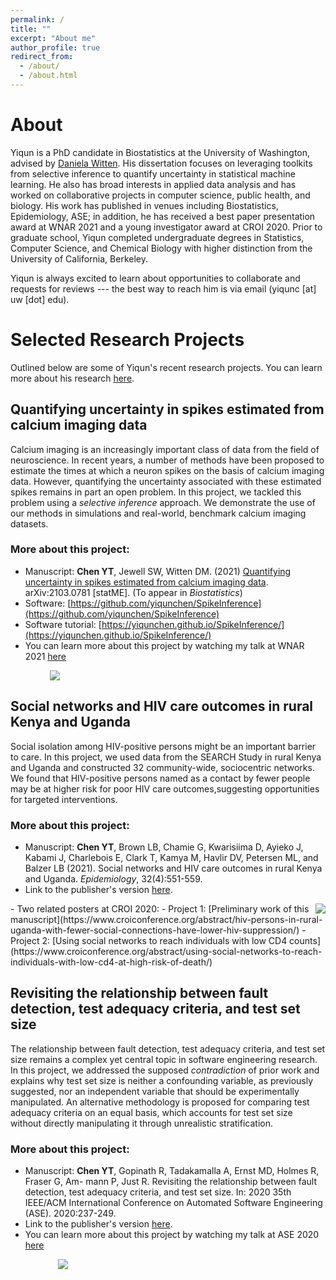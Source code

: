 ```yaml
---
permalink: /
title: ""
excerpt: "About me"
author_profile: true
redirect_from: 
  - /about/
  - /about.html
---
```


# About
Yiqun is a PhD candidate in Biostatistics at the University of Washington, advised by [Daniela Witten](https://www.danielawitten.com/). His dissertation focuses on leveraging toolkits from selective inference to quantify uncertainty in statistical machine learning. He also has broad interests in applied data analysis and has worked on collaborative projects in computer science, public health, and biology. His work has published in venues including Biostatistics, Epidemiology, ASE; in addition, he has received a best paper presentation award at WNAR 2021 and a young investigator award at CROI 2020. Prior to graduate school, Yiqun completed undergraduate degrees in Statistics, Computer Science, and Chemical Biology with higher distinction from the University of California, Berkeley.

Yiqun is always excited to learn about opportunities to collaborate and requests for reviews --- the best way to reach him is via email (yiqunc [at] uw [dot] edu).

# Selected Research Projects
Outlined below are some of Yiqun's recent research projects. You can learn more about his research [here](https://yiqunchen.github.io/research/). 
## Quantifying uncertainty in spikes estimated from calcium imaging data
Calcium imaging is an increasingly important class of data from the field of neuroscience. In recent years, a number of methods have been proposed to estimate the times at which a neuron spikes on the basis of calcium imaging data. However, quantifying the uncertainty associated with these estimated spikes remains in part an open problem. In this project, we tackled this problem using a *selective inference* approach. We demonstrate the use of our methods in simulations and real-world, benchmark calcium imaging datasets.
### More about this project:
- Manuscript: **Chen YT**, Jewell SW, Witten DM. (2021) [Quantifying uncertainty in spikes estimated from calcium imaging data](https://arxiv.org/abs/2103.07818). arXiv:2103.0781 [statME]. (To appear in *Biostatistics*)
- Software: [https://github.com/yiqunchen/SpikeInference](https://github.com/yiqunchen/SpikeInference)
- Software tutorial: [https://yiqunchen.github.io/SpikeInference/](https://yiqunchen.github.io/SpikeInference/)
- You can learn more about this project by watching my talk at WNAR 2021 [here](https://youtu.be/tMzv-ok4Liw)
<img src="{{site.url}}/images/Figure_6_b.png" style="display: block; margin: auto; max-width: 75%;" />

## Social networks and HIV care outcomes in rural Kenya and Uganda
Social isolation among HIV-positive persons might be an important barrier to care. In this project, we used data from the SEARCH Study in rural Kenya and Uganda and constructed 32 community-wide, sociocentric networks. We found that HIV-positive persons named as a contact by fewer people may be at higher risk for poor HIV care outcomes,suggesting opportunities for targeted interventions.
### More about this project:
- Manuscript: **Chen YT**, Brown LB, Chamie G, Kwarisiima D, Ayieko J, Kabami J, Charlebois E, Clark T, Kamya M, Havlir DV, Petersen ML, and Balzer LB (2021). Social networks and HIV care outcomes in rural Kenya and Uganda. *Epidemiology*, 32(4):551-559. 
- Link to the publisher's version [here](https://journals.lww.com/epidem/Fulltext/2021/07000/Social_Networks_and_HIV_Care_Outcomes_in_Rural.12.aspx).
<img src="{{site.url}}/images/cropped_network.png" style="display: block; margin: auto; max-width: 30%; float:right" />
- Two related posters at CROI 2020: 
	- Project 1: [Preliminary work of this manuscript](https://www.croiconference.org/abstract/hiv-persons-in-rural-uganda-with-fewer-social-connections-have-lower-hiv-suppression/)
	- Project 2: [Using social networks to reach individuals with low CD4 counts](https://www.croiconference.org/abstract/using-social-networks-to-reach-individuals-with-low-cd4-at-high-risk-of-death/)

## Revisiting the relationship between fault detection, test adequacy criteria, and test set size
The relationship between fault detection, test adequacy criteria, and test set size remains a complex yet central topic in software engineering research. In this project, we addressed the supposed *contradiction* of prior work and explains why test set size is neither a confounding variable, as previously suggested, nor an independent variable that should be experimentally manipulated. An alternative methodology is proposed for comparing test adequacy criteria on an equal basis, which accounts for test set size without directly manipulating it through unrealistic stratification.
### More about this project:
- Manuscript: **Chen YT**, Gopinath R, Tadakamalla A, Ernst MD, Holmes R, Fraser G, Am- mann P, Just R. Revisiting the relationship between fault detection, test adequacy criteria, and test set size. In: 2020 35th IEEE/ACM International Conference on Automated Software Engineering (ASE). 2020:237-249.
- Link to the publisher's version [here](https://ieeexplore.ieee.org/document/9286102).
- You can learn more about this project by watching my talk at ASE 2020 [here](https://homes.cs.washington.edu/~rjust/publ/mutants_faults_revisited_ase_2020.mp4)
<img src="{{site.url}}/images/test_slide.png" style="display: block; margin: auto; max-width: 70%;" />


